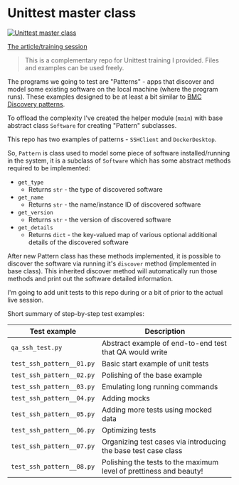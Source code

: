 # Unittest master class

[![Unittest master class](https://github.com/yumedzi/unittest_master_class/actions/workflows/python-package.yml/badge.svg)](https://github.com/yumedzi/unittest_master_class/actions/workflows/python-package.yml)

[The article/training session](http://viktormoyseyenko.pythonanywhere.com/file/slides/v2/Extended_11_Unittest_advanced.slides.html)

> This is a complementary repo for Unittest training I provided. Files and examples can be used freely.

The programs we going to test are "Patterns" - apps that discover and model some existing software on the local machine (where the program runs). These examples designed to be at least a bit similar to [BMC Discovery patterns](https://docs.bmc.com/docs/discovery/112/the-pattern-language-tpl-788121531.html).

To offload the complexity I've created the helper module (`main`) with base abstract class `Software` for creating "Pattern" subclasses.

This repo has two examples of patterns - `SSHClient` and `DockerDesktop`.

So, `Pattern` is class used to model some piece of software installed/running in the system, it is a subclass of `Software` which has some abstract methods required to be implemented:

- `get_type`
  - Returns `str` - the type of discovered software
- `get_name`
  - Returns `str` - the name/instance ID of discovered software
- `get_version`
  - Returns `str` - the version of discovered software
- `get_details`
  - Returns `dict` - the key-valued map of various optional additional details of the discovered software

After new Pattern class has these methods implemented, it is possible to discover the software via running it's `discover` method (implemented in base class). This inherited discover method will automatically run those methods and print out the software detailed information.

I'm going to add unit tests to this repo during or a bit of prior to the actual live session.

Short summary of step-by-step test examples:

| Test example              | Description                                                        |
| ------------------------- | ------------------------------------------------------------------ |
| `qa_ssh_test.py`          | Abstract example of end-to-end test that QA would write            |
| `test_ssh_pattern__01.py` | Basic start example of unit tests                                  |
| `test_ssh_pattern__02.py` | Polishing of the base example                                      |
| `test_ssh_pattern__03.py` | Emulating long running commands                                    |
| `test_ssh_pattern__04.py` | Adding mocks                                                       |
| `test_ssh_pattern__05.py` | Adding more tests using mocked data                                |
| `test_ssh_pattern__06.py` | Optimizing tests                                                   |
| `test_ssh_pattern__07.py` | Organizing test cases via introducing the base test case class     |
| `test_ssh_pattern__08.py` | Polishing the tests to the maximum level of prettiness and beauty! |

